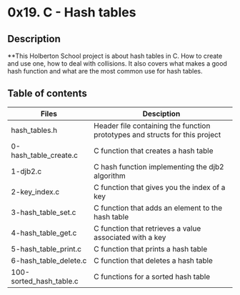 # 0x19. C - Hash tables
## Description
**This Holberton School project is about hash tables in C. How to create and use one, how to deal with collisions. It also covers what makes a good hash function and what are the most common use for hash tables.

## Table of contents
| Files	| Desciption |
| ---- | --- |
|hash_tables.h	|Header file containing the function prototypes and structs for this project |
|0-hash_table_create.c	|C function that creates a hash table |
|1-djb2.c	|C hash function implementing the djb2 algorithm |
|2-key_index.c	|C function that gives you the index of a key |
|3-hash_table_set.c	|C function that adds an element to the hash table |
|4-hash_table_get.c	|C function that retrieves a value associated with a key |
|5-hash_table_print.c	|C function that prints a hash table |
|6-hash_table_delete.c	|C function that deletes a hash table |
|100-sorted_hash_table.c	|C functions for a sorted hash table |
